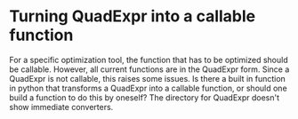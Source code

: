 
# Turning QuadExpr into a callable function

For a specific optimization tool, the function that has to be optimized should be callable.
However, all current functions are in the QuadExpr form. Since a QuadExpr is not callable, this raises some issues.
Is there a built in function in python that transforms a QuadExpr into a callable function, or should one build a function to do this by oneself?
The directory for QuadExpr doesn't show immediate converters.

        